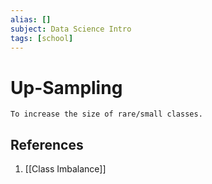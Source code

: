 ```yaml
---
alias: []
subject: Data Science Intro
tags: [school]
---
```

# Up-Sampling

```ad-note
To increase the size of rare/small classes.
```

## References
1. [[Class Imbalance]]